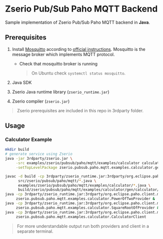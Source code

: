 # Zserio Pub/Sub Paho MQTT Backend

Sample implementation of Zserio Pub/Sub Paho MQTT backend in **Java**.

## Prerequisites

1. Install [Mosquitto](https://mosquitto.org) according to
[official instructions](https://mosquitto.org/download/). Mosquitto is the message broker which implements
MQTT protocol.
   * Check that mosquitto broker is running
     > On Ubuntu check `systemctl status mosquitto`.

2. Java SDK
3. Zserio Java runtime library (`zserio_runtime.jar`)
4. Zserio compiler (`zserio.jar`)

> Zserio prerequisites are included in this repo in 3rdparty folder.

## Usage

### Calculator Example

```bash
mkdir build
# generate service using Zserio
java -jar 3rdparty/zserio.jar \
     -src examples/zserio/pubsub/paho/mqtt/examples/calculator calculator.zs -java build \
     -setTopLevelPackage zserio.pubsub.paho.mqtt.examples.calculator.gen

javac -d build -cp 3rdparty/zserio_runtime.jar:3rdparty/org.eclipse.paho.client.mqttv3-1.2.2.jar \
      src/zserio/pubsub/paho/mqtt/*.java \
      examples/zserio/pubsub/paho/mqtt/examples/calculator/*.java \
      build/zserio/pubsub/paho/mqtt/examples/calculator/gen/calculator/*.java
java -cp 3rdparty/zserio_runtime.jar:3rdparty/org.eclipse.paho.client.mqttv3-1.2.2.jar:build \
     zserio.pubsub.paho.mqtt.examples.calculator.PowerOfTwoProvider &
java -cp 3rdparty/zserio_runtime.jar:3rdparty/org.eclipse.paho.client.mqttv3-1.2.2.jar:build \
     zserio.pubsub.paho.mqtt.examples.calculator.SquareRootOfProvider &
java -cp 3rdparty/zserio_runtime.jar:3rdparty/org.eclipse.paho.client.mqttv3-1.2.2.jar:build \
     zserio.pubsub.paho.mqtt.examples.calculator.CalculatorClient
```

> For more understandable output run both providers and client in a separate terminal.
